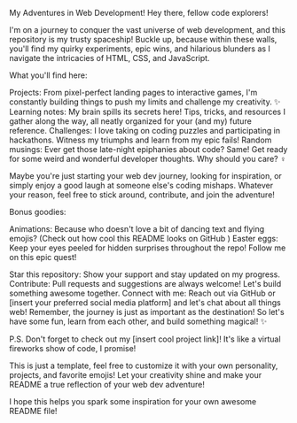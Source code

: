 
My Adventures in Web Development!
Hey there, fellow code explorers!

I'm on a journey to conquer the vast universe of web development, and this repository is my trusty spaceship!  Buckle up, because within these walls, you'll find my quirky experiments, epic wins, and hilarious blunders as I navigate the intricacies of HTML, CSS, and JavaScript.

What you'll find here:

Projects: From pixel-perfect landing pages to interactive games, I'm constantly building things to push my limits and challenge my creativity. ✨
Learning notes: My brain spills its secrets here! Tips, tricks, and resources I gather along the way, all neatly organized for your (and my) future reference.
Challenges: I love taking on coding puzzles and participating in hackathons. Witness my triumphs and learn from my epic fails!
Random musings: Ever get those late-night epiphanies about code? Same! Get ready for some weird and wonderful developer thoughts.
Why should you care? ‍♀️

Maybe you're just starting your web dev journey, looking for inspiration, or simply enjoy a good laugh at someone else's coding mishaps.  Whatever your reason, feel free to stick around, contribute, and join the adventure!

Bonus goodies:

Animations: Because who doesn't love a bit of dancing text and flying emojis? (Check out how cool this README looks on GitHub )
Easter eggs: Keep your eyes peeled for hidden surprises throughout the repo!
Follow me on this epic quest!

Star this repository: Show your support and stay updated on my progress.
Contribute: Pull requests and suggestions are always welcome! Let's build something awesome together.
Connect with me: Reach out via GitHub or [insert your preferred social media platform] and let's chat about all things web!
Remember, the journey is just as important as the destination! So let's have some fun, learn from each other, and build something magical! ✨

P.S. Don't forget to check out my [insert cool project link]! It's like a virtual fireworks show of code, I promise!

This is just a template, feel free to customize it with your own personality, projects, and favorite emojis!  Let your creativity shine and make your README a true reflection of your web dev adventure!

I hope this helps you spark some inspiration for your own awesome README file!
